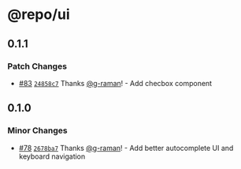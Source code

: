 # @repo/ui

## 0.1.1

### Patch Changes

- [#83](https://github.com/g-raman/uenroll/pull/83) [`24858c7`](https://github.com/g-raman/uenroll/commit/24858c7f4f42f7dfddf5bf6c04542dffa3604999) Thanks [@g-raman](https://github.com/g-raman)! - Add checbox component

## 0.1.0

### Minor Changes

- [#78](https://github.com/g-raman/uenroll/pull/78) [`2678ba7`](https://github.com/g-raman/uenroll/commit/2678ba7d2c018ebbb0196baeec8ef3e784daa9d9) Thanks [@g-raman](https://github.com/g-raman)! - Add better autocomplete UI and keyboard navigation
